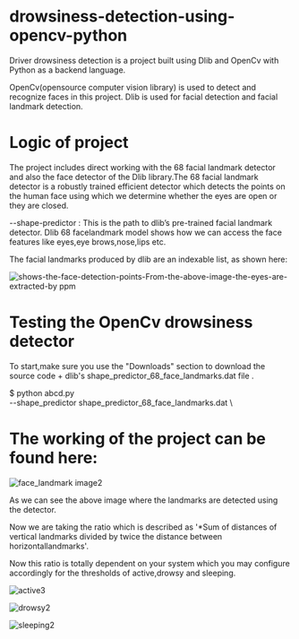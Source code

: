 # drowsiness-detection-using-opencv-python

Driver drowsiness detection is a project built using Dlib and OpenCv with Python as a backend language.

OpenCv(opensource computer vision library) is used to detect and recognize faces in this project.
Dlib is used for facial detection and facial landmark detection.
      
# Logic of project

The project includes direct working with the 68 facial landmark detector and also the face detector of the Dlib library.The 68 facial landmark detector is a robustly trained efficient detector which detects the points on the human face using which we determine whether the eyes are open or they are closed.

--shape-predictor : This is the path to dlib’s pre-trained facial landmark detector.
Dlib 68 facelandmark model shows how we can access the face features like eyes,eye brows,nose,lips etc.





The facial landmarks produced by dlib are an indexable list, as shown here:



![shows-the-face-detection-points-From-the-above-image-the-eyes-are-extracted-by ppm](https://user-images.githubusercontent.com/105199336/170831070-a341d877-a9df-410a-b8f3-63d7ff91dc44.png)

# Testing the OpenCv drowsiness detector

To start,make sure  you use the "Downloads" section to download the source code + dlib's shape_predictor_68_face_landmarks.dat file .

$ python abcd.py \
	--shape_predictor shape_predictor_68_face_landmarks.dat \

# The working of the project can be found here:

![face_landmark image2](https://user-images.githubusercontent.com/105199336/170839444-8c4e2edf-5351-49bd-95b0-e2d81905f869.png)

As we can see the above image where the landmarks are detected using the detector.

Now we are taking the ratio which is described as '*Sum of distances of vertical landmarks divided by twice the distance between horizontallandmarks'.

Now this ratio is totally dependent on your system which you may configure accordingly for the thresholds of active,drowsy and sleeping.


![active3](https://user-images.githubusercontent.com/105199336/170839474-eb102c48-72b6-4a8e-b5ff-c29f9564f3ba.png)


![drowsy2](https://user-images.githubusercontent.com/105199336/170839115-facdc74d-8508-4742-bb79-4d61d2f6131b.png)


![sleeping2](https://user-images.githubusercontent.com/105199336/170839358-22bad7dd-6e77-44c0-b380-2b1462151b82.png)




